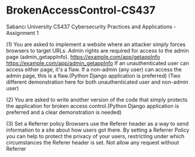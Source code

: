 # BrokenAccessControl-CS437

Sabancı University CS437 Cybersecurity Practices and Applications - Assignment 1

(1) You are asked to implement a website where an attacker simply forces
browsers to target URLs. Admin rights are required for access to the admin
page (admin_getappInfo).
https://example.com/app/getappInfo
https://example.com/app/admin_getappInfo
If an unauthenticated user can access either page, it's a flaw.
If a non-admin (any user) can access the admin page, this is a flaw.(Python
Django application is preferred)
(Two different demonstration here for both unauthenticated user and
non-admin user)

(2) You are asked to write another version of the code that simply protects
the application for broken access control.(Python Django application is
preferred and a clear demonstration is needed)

(3) Set a Referrer policy
Browsers use the Referer header as a way to send information to a site
about how users got there. By setting a Referrer Policy you can help to
protect the privacy of your users, restricting under which circumstances the
Referer header is set.
Not allow any request without Referrer
